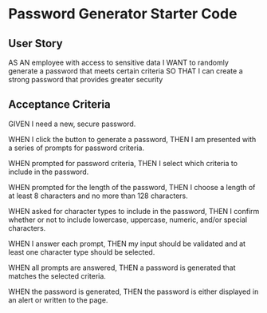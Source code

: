 # Password Generator Starter Code

## User Story
AS AN employee with access to sensitive data
I WANT to randomly generate a password that meets certain criteria
SO THAT I can create a strong password that provides greater security


## Acceptance Criteria
GIVEN I need a new, secure password.

WHEN I click the button to generate a password,
THEN I am presented with a series of prompts for password criteria.

WHEN prompted for password criteria,
THEN I select which criteria to include in the password.

WHEN prompted for the length of the password,
THEN I choose a length of at least 8 characters and no more than 128 characters.

WHEN asked for character types to include in the password,
THEN I confirm whether or not to include lowercase, uppercase, numeric, and/or special characters.

WHEN I answer each prompt,
THEN my input should be validated and at least one character type should be selected.

WHEN all prompts are answered,
THEN a password is generated that matches the selected criteria.

WHEN the password is generated,
THEN the password is either displayed in an alert or written to the page.